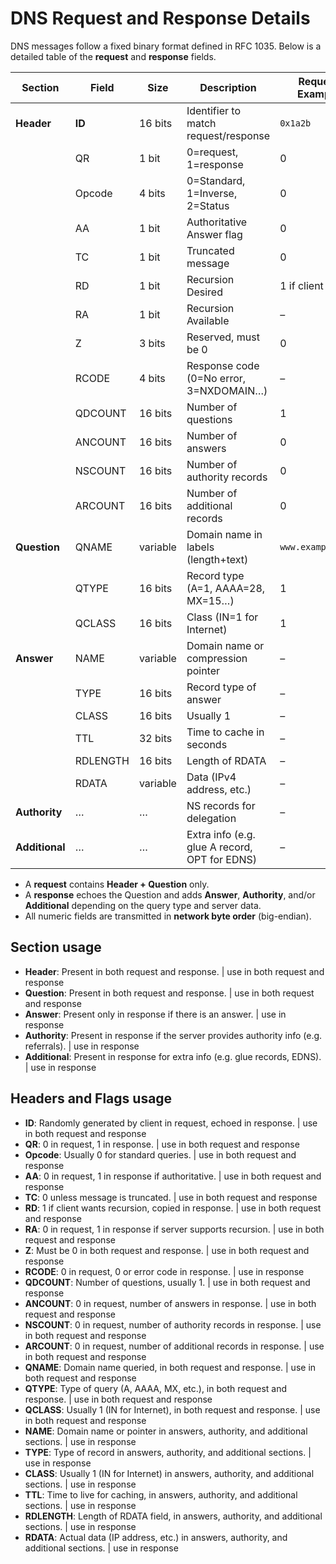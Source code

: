 # DNS Request and Response Details

DNS messages follow a fixed binary format defined in RFC 1035. Below is a detailed table of the **request** and **response** fields.

| Section | Field | Size | Description | Request Example | Response Example |
|--------|------|------|-------------|------------------|-------------------|
| **Header** | **ID** | 16 bits | Identifier to match request/response | `0x1a2b` | Same as request |
| | QR | 1 bit | 0=request, 1=response | 0 | 1 |
| | Opcode | 4 bits | 0=Standard, 1=Inverse, 2=Status | 0 | 0 |
| | AA | 1 bit | Authoritative Answer flag | 0 | 1 if authoritative |
| | TC | 1 bit | Truncated message | 0 | 0 |
| | RD | 1 bit | Recursion Desired | 1 if client asks | Copied |
| | RA | 1 bit | Recursion Available | – | 1 if server supports |
| | Z | 3 bits | Reserved, must be 0 | 0 | 0 |
| | RCODE | 4 bits | Response code (0=No error, 3=NXDOMAIN…) | – | 0 |
| | QDCOUNT | 16 bits | Number of questions | 1 | 1 |
| | ANCOUNT | 16 bits | Number of answers | 0 | e.g. 1 |
| | NSCOUNT | 16 bits | Number of authority records | 0 | e.g. 0 |
| | ARCOUNT | 16 bits | Number of additional records | 0 | e.g. 1 |
| **Question** | QNAME | variable | Domain name in labels (length+text) | `www.example.com` | Same |
| | QTYPE | 16 bits | Record type (A=1, AAAA=28, MX=15…) | 1 | Same |
| | QCLASS | 16 bits | Class (IN=1 for Internet) | 1 | Same |
| **Answer** | NAME | variable | Domain name or compression pointer | – | Points to QNAME |
| | TYPE | 16 bits | Record type of answer | – | 1 |
| | CLASS | 16 bits | Usually 1 | – | 1 |
| | TTL | 32 bits | Time to cache in seconds | – | e.g. 300 |
| | RDLENGTH | 16 bits | Length of RDATA | – | 4 |
| | RDATA | variable | Data (IPv4 address, etc.) | – | e.g. `93.184.216.34` |
| **Authority** | … | … | NS records for delegation | – | Optional |
| **Additional** | … | … | Extra info (e.g. glue A record, OPT for EDNS) | – | Optional |


- A **request** contains **Header + Question** only.
- A **response** echoes the Question and adds **Answer**, **Authority**, and/or **Additional** depending on the query type and server data.
- All numeric fields are transmitted in **network byte order** (big-endian).


## Section usage
- **Header**: Present in both request and response. | use in both request and response
- **Question**: Present in both request and response. | use in both request and response
- **Answer**: Present only in response if there is an answer. | use in response
- **Authority**: Present in response if the server provides authority info (e.g. referrals). | use in response
- **Additional**: Present in response for extra info (e.g. glue records, EDNS). | use in response

## Headers and Flags usage
- **ID**: Randomly generated by client in request, echoed in response. | use in both request and response
- **QR**: 0 in request, 1 in response. | use in both request and response
- **Opcode**: Usually 0 for standard queries. | use in both request and response
- **AA**: 0 in request, 1 in response if authoritative. | use in both request and response
- **TC**: 0 unless message is truncated. | use in both request and response
- **RD**: 1 if client wants recursion, copied in response. | use in both request and response
- **RA**: 0 in request, 1 in response if server supports recursion. | use in both request and response
- **Z**: Must be 0 in both request and response. | use in both request and response
- **RCODE**: 0 in request, 0 or error code in response. | use in response
- **QDCOUNT**: Number of questions, usually 1. | use in both request and response
- **ANCOUNT**: 0 in request, number of answers in response. | use in both request and response
- **NSCOUNT**: 0 in request, number of authority records in response. | use in both request and response
- **ARCOUNT**: 0 in request, number of additional records in response. | use in both request and response
- **QNAME**: Domain name queried, in both request and response. | use in both request and response
- **QTYPE**: Type of query (A, AAAA, MX, etc.), in both request and response. | use in both request and response
- **QCLASS**: Usually 1 (IN for Internet), in both request and response. | use in both request and response
- **NAME**: Domain name or pointer in answers, authority, and additional sections. | use in response
- **TYPE**: Type of record in answers, authority, and additional sections. | use in response
- **CLASS**: Usually 1 (IN for Internet) in answers, authority, and additional sections. | use in response
- **TTL**: Time to live for caching, in answers, authority, and additional sections. | use in response
- **RDLENGTH**: Length of RDATA field, in answers, authority, and additional sections. | use in response
- **RDATA**: Actual data (IP address, etc.) in answers, authority, and additional sections. | use in response
